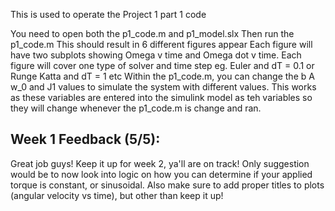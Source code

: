 This is used to operate the Project 1 part 1 code

  You need to open both the p1_code.m and p1_model.slx
  Then run the p1_code.m 
  This should result in 6 different figures appear
    Each figure will have two subplots showing Omega v time and Omega dot v time.
    Each figure will cover one type of solver and time step
      eg. Euler and dT = 0.1 or Runge Katta and dT = 1 etc
  Within the p1_code.m, you can change the b A w_0 and J1 values to simulate the system with different values.
    This works as these variables are entered into the simulink model as teh variables so they will change whenever the p1_code.m is change and ran.

## Week 1 Feedback (5/5):
Great job guys! Keep it up for week 2, ya'll are on track! Only suggestion would be to now look into logic on how you can determine if your applied torque is constant, or sinusoidal. Also make sure to add proper titles to plots (angular velocity vs time), but other than keep it up!
